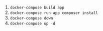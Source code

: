 1. `docker-compose build app`
2. `docker-compose run app composer install`
3. `docker-compose down`
4. `docker-compose up -d`
